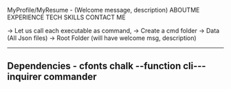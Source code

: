 MyProfile/MyResume -
(Welcome message, description)
ABOUTME
EXPERIENCE
TECH SKILLS
CONTACT ME

-> Let us call each executable as command, -> Create a cmd folder
-> Data (All Json files)
-> Root Folder (will have welcome msg, description)

-----------------------------------------------------------------------------------------------------------
Dependencies -
cfonts
chalk
--function cli---
inquirer
commander
-----------------------------------------------------------------------------------------------------------



